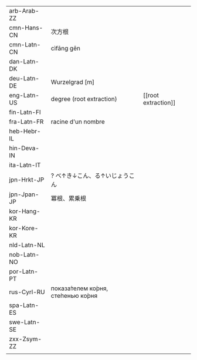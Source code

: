 | | | |
|-|-|-|
| arb-Arab-ZZ |  |  |
| cmn-Hans-CN | 次方根 |  |
| cmn-Latn-CN | cìfāng gēn |  |
| dan-Latn-DK |  |  |
| deu-Latn-DE | Wurzelgrad [m] |  |
| eng-Latn-US | degree (root extraction) | [[root extraction]] |
| fin-Latn-FI |  |  |
| fra-Latn-FR | racine d'un nombre |  |
| heb-Hebr-IL |  |  |
| hin-Deva-IN |  |  |
| ita-Latn-IT |  |  |
| jpn-Hrkt-JP | ? べ↑き↓こん、る↑いじょうこん |  |
| jpn-Jpan-JP | 冪根、累乗根 |  |
| kor-Hang-KR |  |  |
| kor-Kore-KR |  |  |
| nld-Latn-NL |  |  |
| nob-Latn-NO |  |  |
| por-Latn-PT |  |  |
| rus-Cyrl-RU | показа́телем ко́рня, сте́пенью ко́рня |  |
| spa-Latn-ES |  |  |
| swe-Latn-SE |  |  |
| zxx-Zsym-ZZ |  |  |
|  |  |  |
